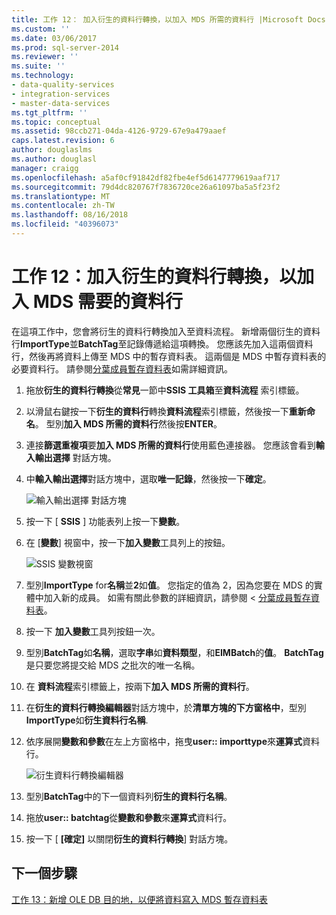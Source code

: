 ```yaml
---
title: 工作 12： 加入衍生的資料行轉換，以加入 MDS 所需的資料行 |Microsoft Docs
ms.custom: ''
ms.date: 03/06/2017
ms.prod: sql-server-2014
ms.reviewer: ''
ms.suite: ''
ms.technology:
- data-quality-services
- integration-services
- master-data-services
ms.tgt_pltfrm: ''
ms.topic: conceptual
ms.assetid: 98ccb271-04da-4126-9729-67e9a479aaef
caps.latest.revision: 6
author: douglaslms
ms.author: douglasl
manager: craigg
ms.openlocfilehash: a5af0cf91842df82fbe4ef5d6147779619aaf717
ms.sourcegitcommit: 79d4dc820767f7836720ce26a61097ba5a5f23f2
ms.translationtype: MT
ms.contentlocale: zh-TW
ms.lasthandoff: 08/16/2018
ms.locfileid: "40396073"
---
```

# <a name="task-12-adding-derived-column-transform-to-add-columns-required-by-mds"></a>工作 12：加入衍生的資料行轉換，以加入 MDS 需要的資料行
  在這項工作中，您會將衍生的資料行轉換加入至資料流程。 新增兩個衍生的資料行**ImportType**並**BatchTag**至記錄傳遞給這項轉換。 您應該先加入這兩個資料行，然後再將資料上傳至 MDS 中的暫存資料表。 這兩個是 MDS 中暫存資料表的必要資料行。 請參閱[分葉成員暫存資料表](../master-data-services/leaf-member-staging-table-master-data-services.md)如需詳細資訊。  
  
1.  拖放**衍生的資料行轉換**從**常見**一節中**SSIS 工具箱**至**資料流程** 索引標籤。  
  
2.  以滑鼠右鍵按一下**衍生的資料行**轉換**資料流程**索引標籤，然後按一下**重新命名**。 型別**加入 MDS 所需的資料行**然後按**ENTER**。  
  
3.  連接**篩選重複項**要**加入 MDS 所需的資料行**使用藍色連接器。 您應該會看到**輸入輸出選擇** 對話方塊。  
  
4.  中**輸入輸出選擇**對話方塊中，選取**唯一記錄**，然後按一下**確定**。  
  
     ![輸入輸出選擇 對話方塊](../../2014/tutorials/media/et-addingdcttoaddcolumnsrequiredbymds-01.jpg "輸入輸出選擇 對話方塊")  
  
5.  按一下 [ **SSIS** ] 功能表列上按一下**變數**。  
  
6.  在 [**變數**] 視窗中，按一下**加入變數**工具列上的按鈕。  
  
     ![SSIS 變數視窗](../../2014/tutorials/media/et-addingdcttoaddcolumnsrequiredbymds-02.jpg "SSIS 變數視窗")  
  
7.  型別**ImportType** for**名稱**並**2**如**值**。 您指定的值為 2，因為您要在 MDS 的實體中加入新的成員。 如需有關此參數的詳細資訊，請參閱 <<c0> [ 分葉成員暫存資料表](../master-data-services/leaf-member-staging-table-master-data-services.md)。  
  
8.  按一下 **加入變數**工具列按鈕一次。  
  
9. 型別**BatchTag**如**名稱**，選取**字串**如**資料類型**，和**EIMBatch**的**值**。 **BatchTag**是只要您將提交給 MDS 之批次的唯一名稱。  
  
10. 在 **資料流程**索引標籤上，按兩下**加入 MDS 所需的資料行**。  
  
11. 在**衍生的資料行轉換編輯器**對話方塊中，於**清單方塊的下方窗格中**，型別**ImportType**如**衍生資料行名稱**.  
  
12. 依序展開**變數和參數**在左上方窗格中，拖曳**user:: importtype**來**運算式**資料行。  
  
     ![衍生資料行轉換編輯器](../../2014/tutorials/media/et-addingdcttoaddcolumnsrequiredbymds-03.jpg "衍生資料行轉換編輯器")  
  
13. 型別**BatchTag**中的下一個資料列**衍生的資料行名稱**。  
  
14. 拖放**user:: batchtag**從**變數和參數**來**運算式**資料行。  
  
15. 按一下 [ **[確定]** 以關閉**衍生的資料行轉換**] 對話方塊。  
  
## <a name="next-step"></a>下一個步驟  
 [工作 13：新增 OLE DB 目的地，以便將資料寫入 MDS 暫存資料表](../../2014/tutorials/task-13-adding-ole-db-destination-to-write-data-to-mds-staging-table.md)  
  
  
